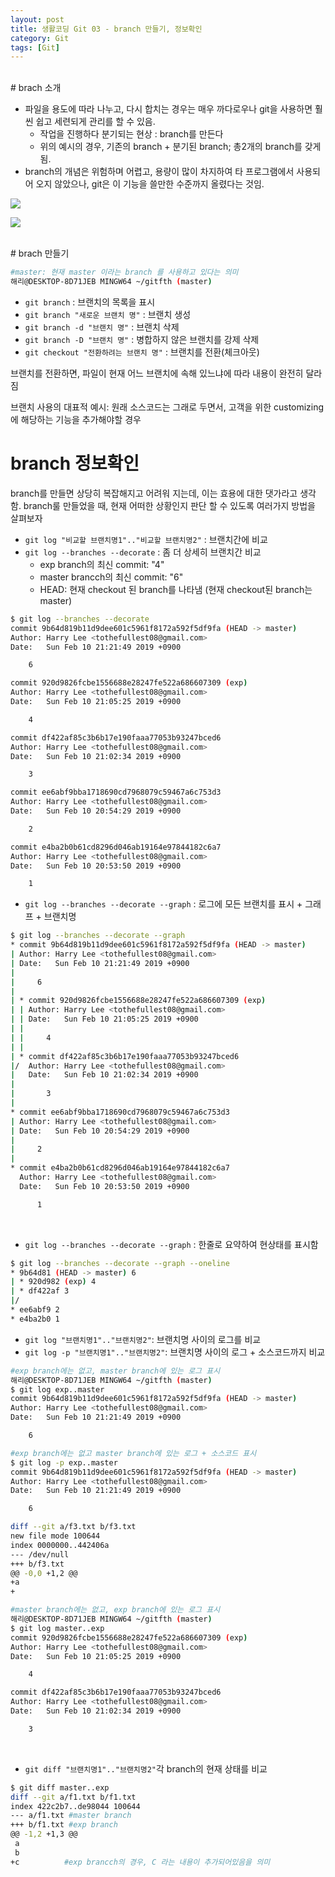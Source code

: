 ```yaml
---
layout: post
title: 생활코딩 Git 03 - branch 만들기, 정보확인
category: Git
tags: [Git]
---
```



<br>
# brach 소개

- 파일을 용도에 따라 나누고, 다시 합치는 경우는 매우 까다로우나 git을 사용하면 훨씬 쉽고 세련되게 관리를 할 수 있음.
  - 작업을 진행하다 분기되는 현상 : branch를 만든다
  - 위의 예시의 경우,  기존의 branch + 분기된 branch; 총2개의 branch를 갖게됨.
- branch의 개념은 위험하며 어렵고, 용량이 많이 차지하여 타 프로그램에서 사용되어 오지 않았으나, git은 이 기능을 쓸만한 수준까지 올렸다는 것임. 



![](https://img1.daumcdn.net/thumb/R960x0/?fname=http%3A%2F%2Fcfile1.uf.tistory.com%2Fimage%2F2252104A593E79D131622D)



![](https://img1.daumcdn.net/thumb/R960x0/?fname=http%3A%2F%2Fcfile8.uf.tistory.com%2Fimage%2F26652B4A593E7AA1173C6A)




<br>
# brach 만들기

```bash
#master: 현재 master 이라는 branch 를 사용하고 있다는 의미
해리@DESKTOP-8D71JEB MINGW64 ~/gitfth (master)
```

- `git branch` : 브랜치의 목록을 표시
- `git branch "새로운 브랜치 명"` : 브랜치 생성
- `git branch -d "브랜치 명"` : 브랜치 삭제
- `git branch -D "브랜치 명"` :  병합하지 않은 브랜치를 강제 삭제
- `git checkout "전환하려는 브랜치 명"` : 브랜치를 전환(체크아웃)

  

브랜치를 전환하면,  파일이 현재 어느 브랜치에 속해 있느냐에 따라 내용이 완전히 달라짐



브랜치 사용의 대표적 예시: 
원래 소스코드는 그래로 두면서,  고객을 위한 customizing에 해당하는 기능을 추가해야할 경우





# branch 정보확인

branch를 만들면 상당히 복잡해지고 어려워 지는데, 이는 효용에 대한 댓가라고 생각함.
branch룰 만들었을 때, 현재 어떠한 상황인지 판단 할 수 있도록 여러가지 방법을 살펴보자

- `git log "비교할 브랜치명1".."비교할 브랜치명2"` : 브랜치간에 비교
- `git log --branches --decorate` :  좀 더 상세히 브랜치간 비교
  - exp branch의 최신 commit: "4"
  - master brancch의 최신 commit: "6"
  - HEAD: 현재 checkout 된 branch를 나타냄 (현재 checkout된 branch는 master)

```bash
$ git log --branches --decorate
commit 9b64d819b11d9dee601c5961f8172a592f5df9fa (HEAD -> master)
Author: Harry Lee <tothefullest08@gmail.com>
Date:   Sun Feb 10 21:21:49 2019 +0900

    6

commit 920d9826fcbe1556688e28247fe522a686607309 (exp)
Author: Harry Lee <tothefullest08@gmail.com>
Date:   Sun Feb 10 21:05:25 2019 +0900

    4

commit df422af85c3b6b17e190faaa77053b93247bced6
Author: Harry Lee <tothefullest08@gmail.com>
Date:   Sun Feb 10 21:02:34 2019 +0900

    3

commit ee6abf9bba1718690cd7968079c59467a6c753d3
Author: Harry Lee <tothefullest08@gmail.com>
Date:   Sun Feb 10 20:54:29 2019 +0900

    2

commit e4ba2b0b61cd8296d046ab19164e97844182c6a7
Author: Harry Lee <tothefullest08@gmail.com>
Date:   Sun Feb 10 20:53:50 2019 +0900

    1

```



- `git log --branches --decorate --graph` :  로그에 모든 브랜치를 표시  + 그래프 + 브랜치명
```bash
$ git log --branches --decorate --graph
* commit 9b64d819b11d9dee601c5961f8172a592f5df9fa (HEAD -> master)
| Author: Harry Lee <tothefullest08@gmail.com>
| Date:   Sun Feb 10 21:21:49 2019 +0900
|
|     6
|
| * commit 920d9826fcbe1556688e28247fe522a686607309 (exp)
| | Author: Harry Lee <tothefullest08@gmail.com>
| | Date:   Sun Feb 10 21:05:25 2019 +0900
| |
| |     4
| |
| * commit df422af85c3b6b17e190faaa77053b93247bced6
|/  Author: Harry Lee <tothefullest08@gmail.com>
|   Date:   Sun Feb 10 21:02:34 2019 +0900
|
|       3
|
* commit ee6abf9bba1718690cd7968079c59467a6c753d3
| Author: Harry Lee <tothefullest08@gmail.com>
| Date:   Sun Feb 10 20:54:29 2019 +0900
|
|     2
|
* commit e4ba2b0b61cd8296d046ab19164e97844182c6a7
  Author: Harry Lee <tothefullest08@gmail.com>
  Date:   Sun Feb 10 20:53:50 2019 +0900

      1
```

<br>

- `git log --branches --decorate --graph` :  한줄로 요약하여 현상태를 표시함

```bash
$ git log --branches --decorate --graph --oneline
* 9b64d81 (HEAD -> master) 6
| * 920d982 (exp) 4
| * df422af 3
|/
* ee6abf9 2
* e4ba2b0 1
```



- `git log "브랜치명1".."브랜치명2"`: 브랜치명 사이의 로그를 비교 
- `git log -p "브랜치명1".."브랜치명2"`: 브랜치명 사이의 로그 + 소스코드까지 비교

```bash
#exp branch에는 없고, master branch에 있는 로그 표시
해리@DESKTOP-8D71JEB MINGW64 ~/gitfth (master)
$ git log exp..master
commit 9b64d819b11d9dee601c5961f8172a592f5df9fa (HEAD -> master)
Author: Harry Lee <tothefullest08@gmail.com>
Date:   Sun Feb 10 21:21:49 2019 +0900

    6

#exp branch에는 없고 master branch에 있는 로그 + 소스코드 표시
$ git log -p exp..master
commit 9b64d819b11d9dee601c5961f8172a592f5df9fa (HEAD -> master)
Author: Harry Lee <tothefullest08@gmail.com>
Date:   Sun Feb 10 21:21:49 2019 +0900

    6

diff --git a/f3.txt b/f3.txt
new file mode 100644
index 0000000..442406a
--- /dev/null
+++ b/f3.txt
@@ -0,0 +1,2 @@
+a
+

#master branch에는 없고, exp branch에 있는 로그 표시
해리@DESKTOP-8D71JEB MINGW64 ~/gitfth (master)
$ git log master..exp
commit 920d9826fcbe1556688e28247fe522a686607309 (exp)
Author: Harry Lee <tothefullest08@gmail.com>
Date:   Sun Feb 10 21:05:25 2019 +0900

    4

commit df422af85c3b6b17e190faaa77053b93247bced6
Author: Harry Lee <tothefullest08@gmail.com>
Date:   Sun Feb 10 21:02:34 2019 +0900

    3
```

<br>

- `git diff "브랜치명1".."브랜치명2"`각 branch의 현재 상태를 비교

```bash
$ git diff master..exp
diff --git a/f1.txt b/f1.txt
index 422c2b7..de98044 100644
--- a/f1.txt #master branch
+++ b/f1.txt #exp branch
@@ -1,2 +1,3 @@
 a
 b
+c 			#exp brancch의 경우, C 라는 내용이 추가되어있음을 의미
```

